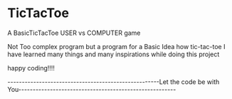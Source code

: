 # TicTacToe


A BasicTicTacToe USER vs COMPUTER game

Not Too complex program but a program for a Basic Idea how tic-tac-toe
I have learned many things and many inspirations while doing this project 

happy coding!!!!


-----------------------------------------------------Let the code be with You-------------------------------------------------------
